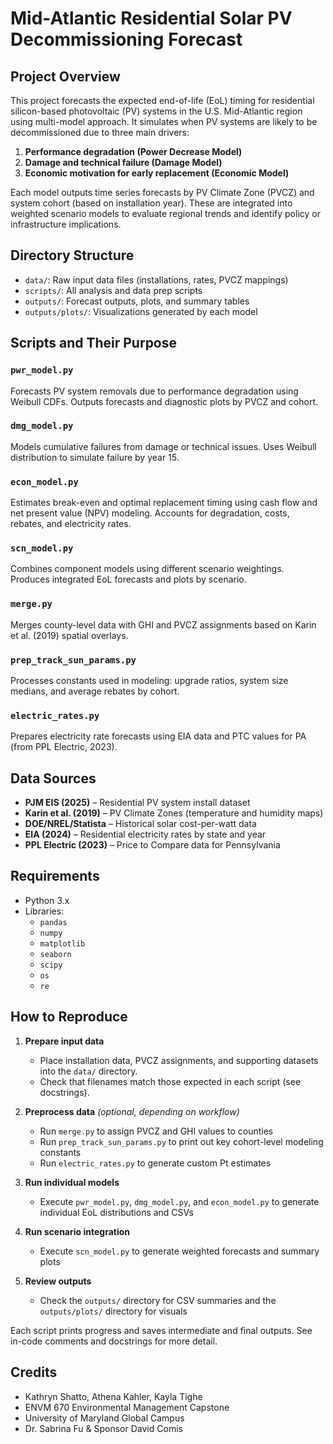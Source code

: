 # Mid-Atlantic Residential Solar PV Decommissioning Forecast

## Project Overview

This project forecasts the expected end-of-life (EoL) timing for residential silicon-based photovoltaic (PV) systems in the U.S. Mid-Atlantic region using  multi-model approach. It simulates when PV systems are likely to be decommissioned due to three main drivers:

1. **Performance degradation (Power Decrease Model)**
2. **Damage and technical failure (Damage Model)**
3. **Economic motivation for early replacement (Economic Model)**

Each model outputs time series forecasts by PV Climate Zone (PVCZ) and system cohort (based on installation year). These are integrated into weighted scenario models to evaluate regional trends and identify policy or infrastructure implications.

## Directory Structure

- `data/`: Raw input data files (installations, rates, PVCZ mappings)
- `scripts/`: All analysis and data prep scripts
- `outputs/`: Forecast outputs, plots, and summary tables
- `outputs/plots/`: Visualizations generated by each model

## Scripts and Their Purpose

### `pwr_model.py`
Forecasts PV system removals due to performance degradation using Weibull CDFs. Outputs forecasts and diagnostic plots by PVCZ and cohort.

### `dmg_model.py`
Models cumulative failures from damage or technical issues. Uses Weibull distribution to simulate failure by year 15.

### `econ_model.py`
Estimates break-even and optimal replacement timing using cash flow and net present value (NPV) modeling. Accounts for degradation, costs, rebates, and electricity rates.

### `scn_model.py`
Combines component models using different scenario weightings. Produces integrated EoL forecasts and plots by scenario.

### `merge.py`
Merges county-level data with GHI and PVCZ assignments based on Karin et al. (2019) spatial overlays.

### `prep_track_sun_params.py`
Processes constants used in modeling: upgrade ratios, system size medians, and average rebates by cohort.

### `electric_rates.py`
Prepares electricity rate forecasts using EIA data and PTC values for PA (from PPL Electric, 2023).

## Data Sources

- **PJM EIS (2025)** – Residential PV system install dataset
- **Karin et al. (2019)** – PV Climate Zones (temperature and humidity maps)
- **DOE/NREL/Statista** – Historical solar cost-per-watt data
- **EIA (2024)** – Residential electricity rates by state and year
- **PPL Electric (2023)** – Price to Compare data for Pennsylvania

## Requirements

- Python 3.x
- Libraries:
  - `pandas`
  - `numpy`
  - `matplotlib`
  - `seaborn`
  - `scipy`
  - `os`
  - `re`

## How to Reproduce

1. **Prepare input data**
   - Place installation data, PVCZ assignments, and supporting datasets into the `data/` directory.
   - Check that filenames match those expected in each script (see docstrings).

2. **Preprocess data** *(optional, depending on workflow)*
   - Run `merge.py` to assign PVCZ and GHI values to counties
   - Run `prep_track_sun_params.py` to print out key cohort-level modeling constants
   - Run `electric_rates.py` to generate custom Pt estimates

3. **Run individual models**
   - Execute `pwr_model.py`, `dmg_model.py`, and `econ_model.py` to generate individual EoL distributions and CSVs

4. **Run scenario integration**
   - Execute `scn_model.py` to generate weighted forecasts and summary plots

5. **Review outputs**
   - Check the `outputs/` directory for CSV summaries and the `outputs/plots/` directory for visuals

Each script prints progress and saves intermediate and final outputs. See in-code comments and docstrings for more detail.

## Credits
- Kathryn Shatto, Athena Kahler, Kayla Tighe
- ENVM 670 Environmental Management Capstone
- University of Maryland Global Campus
- Dr. Sabrina Fu & Sponsor David Comis
